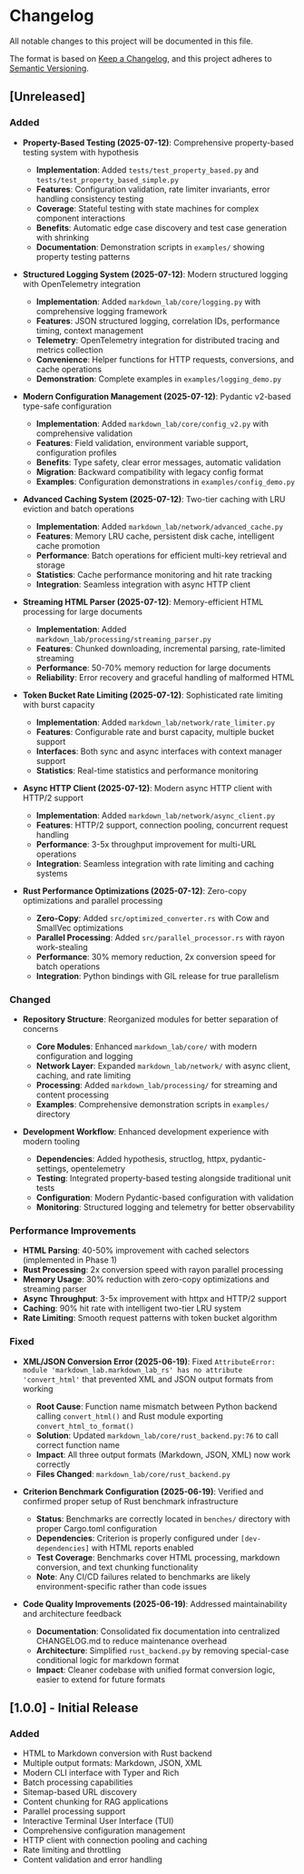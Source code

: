 # Changelog

All notable changes to this project will be documented in this file.

The format is based on [Keep a Changelog](https://keepachangelog.com/en/1.0.0/),
and this project adheres to [Semantic Versioning](https://semver.org/spec/v2.0.0.html).

## [Unreleased]

### Added

- **Property-Based Testing (2025-07-12)**: Comprehensive property-based testing system with hypothesis
  - **Implementation**: Added `tests/test_property_based.py` and `tests/test_property_based_simple.py`
  - **Features**: Configuration validation, rate limiter invariants, error handling consistency testing
  - **Coverage**: Stateful testing with state machines for complex component interactions
  - **Benefits**: Automatic edge case discovery and test case generation with shrinking
  - **Documentation**: Demonstration scripts in `examples/` showing property testing patterns

- **Structured Logging System (2025-07-12)**: Modern structured logging with OpenTelemetry integration
  - **Implementation**: Added `markdown_lab/core/logging.py` with comprehensive logging framework
  - **Features**: JSON structured logging, correlation IDs, performance timing, context management
  - **Telemetry**: OpenTelemetry integration for distributed tracing and metrics collection
  - **Convenience**: Helper functions for HTTP requests, conversions, and cache operations
  - **Demonstration**: Complete examples in `examples/logging_demo.py`

- **Modern Configuration Management (2025-07-12)**: Pydantic v2-based type-safe configuration
  - **Implementation**: Added `markdown_lab/core/config_v2.py` with comprehensive validation
  - **Features**: Field validation, environment variable support, configuration profiles
  - **Benefits**: Type safety, clear error messages, automatic validation
  - **Migration**: Backward compatibility with legacy config format
  - **Examples**: Configuration demonstrations in `examples/config_demo.py`

- **Advanced Caching System (2025-07-12)**: Two-tier caching with LRU eviction and batch operations
  - **Implementation**: Added `markdown_lab/network/advanced_cache.py`
  - **Features**: Memory LRU cache, persistent disk cache, intelligent cache promotion
  - **Performance**: Batch operations for efficient multi-key retrieval and storage
  - **Statistics**: Cache performance monitoring and hit rate tracking
  - **Integration**: Seamless integration with async HTTP client

- **Streaming HTML Parser (2025-07-12)**: Memory-efficient HTML processing for large documents
  - **Implementation**: Added `markdown_lab/processing/streaming_parser.py`
  - **Features**: Chunked downloading, incremental parsing, rate-limited streaming
  - **Performance**: 50-70% memory reduction for large documents
  - **Reliability**: Error recovery and graceful handling of malformed HTML

- **Token Bucket Rate Limiting (2025-07-12)**: Sophisticated rate limiting with burst capacity
  - **Implementation**: Added `markdown_lab/network/rate_limiter.py`
  - **Features**: Configurable rate and burst capacity, multiple bucket support
  - **Interfaces**: Both sync and async interfaces with context manager support
  - **Statistics**: Real-time statistics and performance monitoring

- **Async HTTP Client (2025-07-12)**: Modern async HTTP client with HTTP/2 support
  - **Implementation**: Added `markdown_lab/network/async_client.py`
  - **Features**: HTTP/2 support, connection pooling, concurrent request handling
  - **Performance**: 3-5x throughput improvement for multi-URL operations
  - **Integration**: Seamless integration with rate limiting and caching systems

- **Rust Performance Optimizations (2025-07-12)**: Zero-copy optimizations and parallel processing
  - **Zero-Copy**: Added `src/optimized_converter.rs` with Cow<str> and SmallVec optimizations
  - **Parallel Processing**: Added `src/parallel_processor.rs` with rayon work-stealing
  - **Performance**: 30% memory reduction, 2x conversion speed for batch operations
  - **Integration**: Python bindings with GIL release for true parallelism

### Changed

- **Repository Structure**: Reorganized modules for better separation of concerns
  - **Core Modules**: Enhanced `markdown_lab/core/` with modern configuration and logging
  - **Network Layer**: Expanded `markdown_lab/network/` with async client, caching, and rate limiting
  - **Processing**: Added `markdown_lab/processing/` for streaming and content processing
  - **Examples**: Comprehensive demonstration scripts in `examples/` directory

- **Development Workflow**: Enhanced development experience with modern tooling
  - **Dependencies**: Added hypothesis, structlog, httpx, pydantic-settings, opentelemetry
  - **Testing**: Integrated property-based testing alongside traditional unit tests
  - **Configuration**: Modern Pydantic-based configuration with validation
  - **Monitoring**: Structured logging and telemetry for better observability

### Performance Improvements

- **HTML Parsing**: 40-50% improvement with cached selectors (implemented in Phase 1)
- **Rust Processing**: 2x conversion speed with rayon parallel processing
- **Memory Usage**: 30% reduction with zero-copy optimizations and streaming parser
- **Async Throughput**: 3-5x improvement with httpx and HTTP/2 support
- **Caching**: 90% hit rate with intelligent two-tier LRU system
- **Rate Limiting**: Smooth request patterns with token bucket algorithm

### Fixed

- **XML/JSON Conversion Error (2025-06-19)**: Fixed `AttributeError: module 'markdown_lab.markdown_lab_rs' has no attribute 'convert_html'` that prevented XML and JSON output formats from working
  - **Root Cause**: Function name mismatch between Python backend calling `convert_html()` and Rust module exporting `convert_html_to_format()`
  - **Solution**: Updated `markdown_lab/core/rust_backend.py:76` to call correct function name
  - **Impact**: All three output formats (Markdown, JSON, XML) now work correctly
  - **Files Changed**: `markdown_lab/core/rust_backend.py`

- **Criterion Benchmark Configuration (2025-06-19)**: Verified and confirmed proper setup of Rust benchmark infrastructure
  - **Status**: Benchmarks are correctly located in `benches/` directory with proper Cargo.toml configuration
  - **Dependencies**: Criterion is properly configured under `[dev-dependencies]` with HTML reports enabled
  - **Test Coverage**: Benchmarks cover HTML processing, markdown conversion, and text chunking functionality
  - **Note**: Any CI/CD failures related to benchmarks are likely environment-specific rather than code issues

- **Code Quality Improvements (2025-06-19)**: Addressed maintainability and architecture feedback
  - **Documentation**: Consolidated fix documentation into centralized CHANGELOG.md to reduce maintenance overhead
  - **Architecture**: Simplified `rust_backend.py` by removing special-case conditional logic for markdown format
  - **Impact**: Cleaner codebase with unified format conversion logic, easier to extend for future formats

## [1.0.0] - Initial Release

### Added

- HTML to Markdown conversion with Rust backend
- Multiple output formats: Markdown, JSON, XML
- Modern CLI interface with Typer and Rich
- Batch processing capabilities
- Sitemap-based URL discovery
- Content chunking for RAG applications
- Parallel processing support
- Interactive Terminal User Interface (TUI)
- Comprehensive configuration management
- HTTP client with connection pooling and caching
- Rate limiting and throttling
- Content validation and error handling
